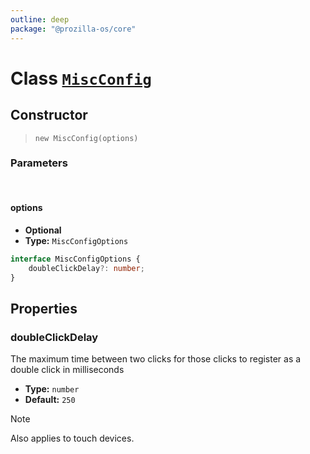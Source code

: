 ```yaml
---
outline: deep
package: "@prozilla-os/core"
---
```


# Class [`MiscConfig`](https://github.com/prozilla-os/ProzillaOS/blob/main/packages/core/src/features/system/configs/miscConfig.ts)

## Constructor

> `new MiscConfig(options)`

### Parameters

<br>

#### options

- **Optional**
- **Type:** `MiscConfigOptions`

```ts
interface MiscConfigOptions {
	doubleClickDelay?: number;
}
```

## Properties

### doubleClickDelay

The maximum time between two clicks for those clicks to register as a double click in milliseconds

- **Type:** `number`
- **Default:** `250`

> [!NOTE] 
> Also applies to touch devices.
